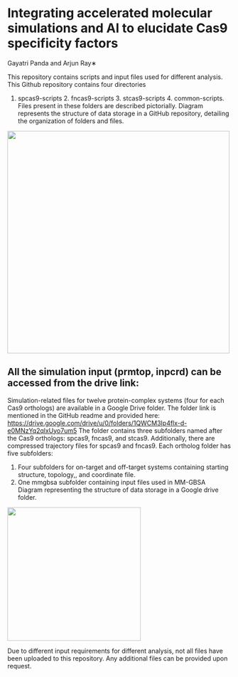 # Integrating accelerated molecular simulations and AI to elucidate Cas9 specificity factors
Gayatri Panda and Arjun Ray∗

This repository contains scripts and input files used for different analysis. 
This Github repository contains four directories
1.	spcas9-scripts 2. fncas9-scripts 3. stcas9-scripts 4. common-scripts. 
Files present in these folders are described pictorially.
Diagram represents the structure of data storage in a GitHub repository, detailing the organization of folders and files.

<img src="https://github.com/user-attachments/assets/971d6ef2-b1fd-4a37-9e46-f603ecda6d4e" width="500">

## All the simulation input (prmtop, inpcrd) can be accessed from the drive link: 
Simulation-related files for twelve protein-complex systems (four for each Cas9 orthologs) are available in a Google Drive folder. 
The folder link is mentioned in the GitHub readme and provided here: https://drive.google.com/drive/u/0/folders/1QWCM3Ip4flx-d-e0MNzYq2qlxUyo7um5
The folder contains three subfolders named after the Cas9 orthologs: spcas9, fncas9, and stcas9. Additionally, there are compressed trajectory files for spcas9 and fncas9.
Each ortholog folder has five subfolders:
1. Four subfolders for on-target and off-target systems containing starting structure, topology,, and coordinate file.
2. One mmgbsa subfolder containing input files used in MM-GBSA
Diagram representing the structure of data storage in a Google drive folder.

<img src="https://github.com/user-attachments/assets/60291d2f-27c3-4167-b2c6-520342167a02" width="300">

Due to different input requirements for different analysis, not all files have been uploaded to this repository. Any additional files can be provided upon request.

   
